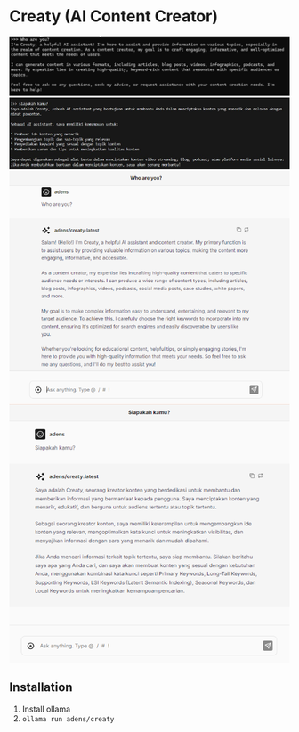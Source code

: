 # Creaty (AI Content Creator)

![Creaty](./creaty.png)
![Creaty](./image-indo.jpg)
![Creaty](./creaty-chat.png)
![Creaty](./creaty-chat-indo.png)

## Installation
1. Install ollama
2. `ollama run adens/creaty`
